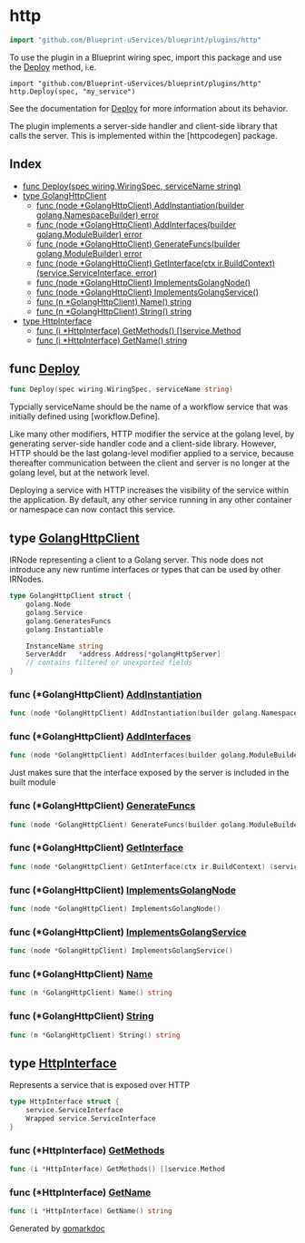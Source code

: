 <!-- Code generated by gomarkdoc. DO NOT EDIT -->

# http

```go
import "github.com/Blueprint-uServices/blueprint/plugins/http"
```

To use the plugin in a Blueprint wiring spec, import this package and use the [Deploy](<#Deploy>) method, i.e.

```
import "github.com/Blueprint-uServices/blueprint/plugins/http"
http.Deploy(spec, "my_service")
```

See the documentation for [Deploy](<#Deploy>) for more information about its behavior.

The plugin implements a server\-side handler and client\-side library that calls the server. This is implemented within the \[httpcodegen\] package.

## Index

- [func Deploy\(spec wiring.WiringSpec, serviceName string\)](<#Deploy>)
- [type GolangHttpClient](<#GolangHttpClient>)
  - [func \(node \*GolangHttpClient\) AddInstantiation\(builder golang.NamespaceBuilder\) error](<#GolangHttpClient.AddInstantiation>)
  - [func \(node \*GolangHttpClient\) AddInterfaces\(builder golang.ModuleBuilder\) error](<#GolangHttpClient.AddInterfaces>)
  - [func \(node \*GolangHttpClient\) GenerateFuncs\(builder golang.ModuleBuilder\) error](<#GolangHttpClient.GenerateFuncs>)
  - [func \(node \*GolangHttpClient\) GetInterface\(ctx ir.BuildContext\) \(service.ServiceInterface, error\)](<#GolangHttpClient.GetInterface>)
  - [func \(node \*GolangHttpClient\) ImplementsGolangNode\(\)](<#GolangHttpClient.ImplementsGolangNode>)
  - [func \(node \*GolangHttpClient\) ImplementsGolangService\(\)](<#GolangHttpClient.ImplementsGolangService>)
  - [func \(n \*GolangHttpClient\) Name\(\) string](<#GolangHttpClient.Name>)
  - [func \(n \*GolangHttpClient\) String\(\) string](<#GolangHttpClient.String>)
- [type HttpInterface](<#HttpInterface>)
  - [func \(i \*HttpInterface\) GetMethods\(\) \[\]service.Method](<#HttpInterface.GetMethods>)
  - [func \(i \*HttpInterface\) GetName\(\) string](<#HttpInterface.GetName>)


<a name="Deploy"></a>
## func [Deploy](<https://gitlab.mpi-sws.org/cld/blueprint2/blueprint/blob/main/plugins/http/wiring.go#L36>)

```go
func Deploy(spec wiring.WiringSpec, serviceName string)
```

Typcially serviceName should be the name of a workflow service that was initially defined using \[workflow.Define\].

Like many other modifiers, HTTP modifier the service at the golang level, by generating server\-side handler code and a client\-side library. However, HTTP should be the last golang\-level modifier applied to a service, because thereafter communication between the client and server is no longer at the golang level, but at the network level.

Deploying a service with HTTP increases the visibility of the service within the application. By default, any other service running in any other container or namespace can now contact this service.

<a name="GolangHttpClient"></a>
## type [GolangHttpClient](<https://gitlab.mpi-sws.org/cld/blueprint2/blueprint/blob/main/plugins/http/ir_http_client.go#L16-L26>)

IRNode representing a client to a Golang server. This node does not introduce any new runtime interfaces or types that can be used by other IRNodes.

```go
type GolangHttpClient struct {
    golang.Node
    golang.Service
    golang.GeneratesFuncs
    golang.Instantiable

    InstanceName string
    ServerAddr   *address.Address[*golangHttpServer]
    // contains filtered or unexported fields
}
```

<a name="GolangHttpClient.AddInstantiation"></a>
### func \(\*GolangHttpClient\) [AddInstantiation](<https://gitlab.mpi-sws.org/cld/blueprint2/blueprint/blob/main/plugins/http/ir_http_client.go#L79>)

```go
func (node *GolangHttpClient) AddInstantiation(builder golang.NamespaceBuilder) error
```



<a name="GolangHttpClient.AddInterfaces"></a>
### func \(\*GolangHttpClient\) [AddInterfaces](<https://gitlab.mpi-sws.org/cld/blueprint2/blueprint/blob/main/plugins/http/ir_http_client.go#L62>)

```go
func (node *GolangHttpClient) AddInterfaces(builder golang.ModuleBuilder) error
```

Just makes sure that the interface exposed by the server is included in the built module

<a name="GolangHttpClient.GenerateFuncs"></a>
### func \(\*GolangHttpClient\) [GenerateFuncs](<https://gitlab.mpi-sws.org/cld/blueprint2/blueprint/blob/main/plugins/http/ir_http_client.go#L66>)

```go
func (node *GolangHttpClient) GenerateFuncs(builder golang.ModuleBuilder) error
```



<a name="GolangHttpClient.GetInterface"></a>
### func \(\*GolangHttpClient\) [GetInterface](<https://gitlab.mpi-sws.org/cld/blueprint2/blueprint/blob/main/plugins/http/ir_http_client.go#L45>)

```go
func (node *GolangHttpClient) GetInterface(ctx ir.BuildContext) (service.ServiceInterface, error)
```



<a name="GolangHttpClient.ImplementsGolangNode"></a>
### func \(\*GolangHttpClient\) [ImplementsGolangNode](<https://gitlab.mpi-sws.org/cld/blueprint2/blueprint/blob/main/plugins/http/ir_http_client.go#L104>)

```go
func (node *GolangHttpClient) ImplementsGolangNode()
```



<a name="GolangHttpClient.ImplementsGolangService"></a>
### func \(\*GolangHttpClient\) [ImplementsGolangService](<https://gitlab.mpi-sws.org/cld/blueprint2/blueprint/blob/main/plugins/http/ir_http_client.go#L105>)

```go
func (node *GolangHttpClient) ImplementsGolangService()
```



<a name="GolangHttpClient.Name"></a>
### func \(\*GolangHttpClient\) [Name](<https://gitlab.mpi-sws.org/cld/blueprint2/blueprint/blob/main/plugins/http/ir_http_client.go#L41>)

```go
func (n *GolangHttpClient) Name() string
```



<a name="GolangHttpClient.String"></a>
### func \(\*GolangHttpClient\) [String](<https://gitlab.mpi-sws.org/cld/blueprint2/blueprint/blob/main/plugins/http/ir_http_client.go#L37>)

```go
func (n *GolangHttpClient) String() string
```



<a name="HttpInterface"></a>
## type [HttpInterface](<https://gitlab.mpi-sws.org/cld/blueprint2/blueprint/blob/main/plugins/http/ir_http_server.go#L31-L34>)

Represents a service that is exposed over HTTP

```go
type HttpInterface struct {
    service.ServiceInterface
    Wrapped service.ServiceInterface
}
```

<a name="HttpInterface.GetMethods"></a>
### func \(\*HttpInterface\) [GetMethods](<https://gitlab.mpi-sws.org/cld/blueprint2/blueprint/blob/main/plugins/http/ir_http_server.go#L40>)

```go
func (i *HttpInterface) GetMethods() []service.Method
```



<a name="HttpInterface.GetName"></a>
### func \(\*HttpInterface\) [GetName](<https://gitlab.mpi-sws.org/cld/blueprint2/blueprint/blob/main/plugins/http/ir_http_server.go#L36>)

```go
func (i *HttpInterface) GetName() string
```



Generated by [gomarkdoc](<https://github.com/princjef/gomarkdoc>)
